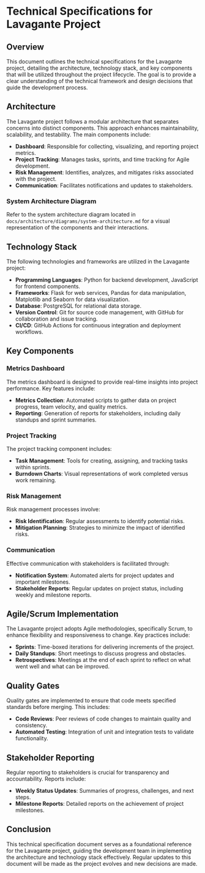 # Technical Specifications for Lavagante Project

## Overview

This document outlines the technical specifications for the Lavagante project, detailing the architecture, technology stack, and key components that will be utilized throughout the project lifecycle. The goal is to provide a clear understanding of the technical framework and design decisions that guide the development process.

## Architecture

The Lavagante project follows a modular architecture that separates concerns into distinct components. This approach enhances maintainability, scalability, and testability. The main components include:

- **Dashboard**: Responsible for collecting, visualizing, and reporting project metrics.
- **Project Tracking**: Manages tasks, sprints, and time tracking for Agile development.
- **Risk Management**: Identifies, analyzes, and mitigates risks associated with the project.
- **Communication**: Facilitates notifications and updates to stakeholders.

### System Architecture Diagram

Refer to the system architecture diagram located in `docs/architecture/diagrams/system-architecture.md` for a visual representation of the components and their interactions.

## Technology Stack

The following technologies and frameworks are utilized in the Lavagante project:

- **Programming Languages**: Python for backend development, JavaScript for frontend components.
- **Frameworks**: Flask for web services, Pandas for data manipulation, Matplotlib and Seaborn for data visualization.
- **Database**: PostgreSQL for relational data storage.
- **Version Control**: Git for source code management, with GitHub for collaboration and issue tracking.
- **CI/CD**: GitHub Actions for continuous integration and deployment workflows.

## Key Components

### Metrics Dashboard

The metrics dashboard is designed to provide real-time insights into project performance. Key features include:

- **Metrics Collection**: Automated scripts to gather data on project progress, team velocity, and quality metrics.
- **Reporting**: Generation of reports for stakeholders, including daily standups and sprint summaries.

### Project Tracking

The project tracking component includes:

- **Task Management**: Tools for creating, assigning, and tracking tasks within sprints.
- **Burndown Charts**: Visual representations of work completed versus work remaining.

### Risk Management

Risk management processes involve:

- **Risk Identification**: Regular assessments to identify potential risks.
- **Mitigation Planning**: Strategies to minimize the impact of identified risks.

### Communication

Effective communication with stakeholders is facilitated through:

- **Notification System**: Automated alerts for project updates and important milestones.
- **Stakeholder Reports**: Regular updates on project status, including weekly and milestone reports.

## Agile/Scrum Implementation

The Lavagante project adopts Agile methodologies, specifically Scrum, to enhance flexibility and responsiveness to change. Key practices include:

- **Sprints**: Time-boxed iterations for delivering increments of the project.
- **Daily Standups**: Short meetings to discuss progress and obstacles.
- **Retrospectives**: Meetings at the end of each sprint to reflect on what went well and what can be improved.

## Quality Gates

Quality gates are implemented to ensure that code meets specified standards before merging. This includes:

- **Code Reviews**: Peer reviews of code changes to maintain quality and consistency.
- **Automated Testing**: Integration of unit and integration tests to validate functionality.

## Stakeholder Reporting

Regular reporting to stakeholders is crucial for transparency and accountability. Reports include:

- **Weekly Status Updates**: Summaries of progress, challenges, and next steps.
- **Milestone Reports**: Detailed reports on the achievement of project milestones.

## Conclusion

This technical specification document serves as a foundational reference for the Lavagante project, guiding the development team in implementing the architecture and technology stack effectively. Regular updates to this document will be made as the project evolves and new decisions are made.